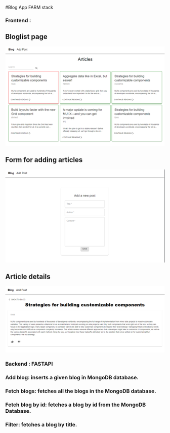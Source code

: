 #Blog App FARM stack

### Frontend :

## Bloglist page

![Test Image 1](https://github.com/roua-cyber/Blog_app/blob/main/img1.png)

##  Form for adding articles

![Test Image 1](https://github.com/roua-cyber/Blog_app/blob/main/img3.png)

## Article details

![Test Image 1](https://github.com/roua-cyber/Blog_app/blob/main/img2.png)

### Backend : FASTAPI

###  Add blog: inserts a given blog in MongoDB database.
###  Fetch blogs: fetches all the blogs in the MongoDB database.
###  Fetch blog by id: fetches a blog by id from the MongoDB Database.
###  Filter: fetches a blog by title.



